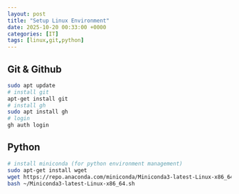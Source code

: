 ```yaml
---
layout: post
title: "Setup Linux Environment"
date: 2025-10-20 00:33:00 +0000
categories: [IT]
tags: [linux,git,python]
---
```


## Git & Github

``` bash
sudo apt update
# install git
apt-get install git
# install gh
sudo apt install gh
# login
gh auth login
```

## Python

```bash
# install miniconda (for python environment management)
sudo apt-get install wget
wget https://repo.anaconda.com/miniconda/Miniconda3-latest-Linux-x86_64.sh
bash ~/Miniconda3-latest-Linux-x86_64.sh
```